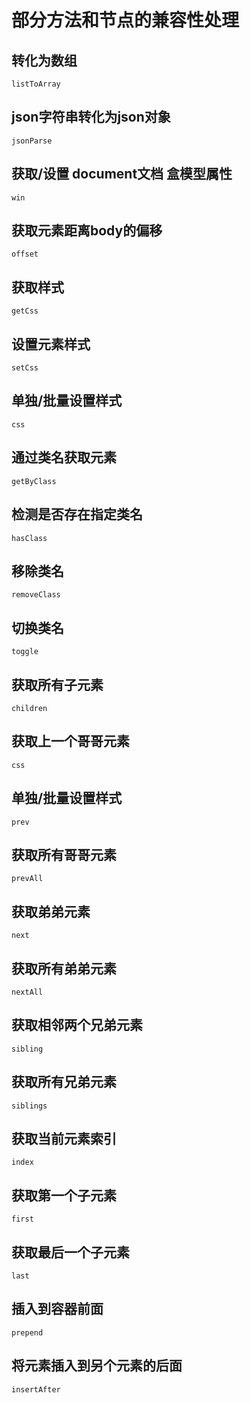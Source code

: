 # 部分方法和节点的兼容性处理
## 转化为数组
```
listToArray
```
## json字符串转化为json对象
```
jsonParse
```
## 获取/设置 document文档 盒模型属性
```
win
```
## 获取元素距离body的偏移
```
offset
```
## 获取样式
```
getCss
```
## 设置元素样式
```
setCss
```
## 单独/批量设置样式
```
css
```
## 通过类名获取元素
```
getByClass
```
## 检测是否存在指定类名
```
hasClass
```
## 移除类名
```
removeClass
```
## 切换类名
```
toggle
```
## 获取所有子元素
```
children
```
## 获取上一个哥哥元素
```
css
```
## 单独/批量设置样式
```
prev
```
## 获取所有哥哥元素
```
prevAll
```
## 获取弟弟元素
```
next
```
## 获取所有弟弟元素
```
nextAll
```
## 获取相邻两个兄弟元素
```
sibling
```
## 获取所有兄弟元素
```
siblings
```
## 获取当前元素索引
```
index
```
## 获取第一个子元素
```
first
```
## 获取最后一个子元素
```
last
```
## 插入到容器前面
```
prepend
```
## 将元素插入到另个元素的后面
```
insertAfter
```




